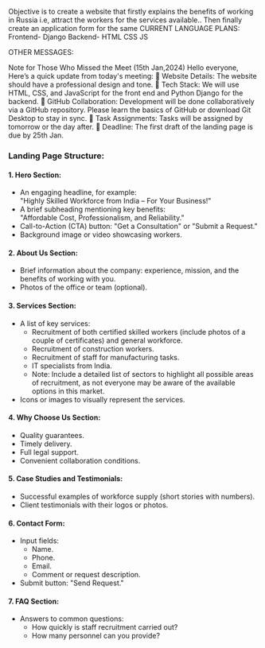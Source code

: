 Objective is to create a website that firstly explains the benefits of working in Russia i.e, attract the workers for the services available.. 
Then finally create an application form for the same
CURRENT LANGUAGE PLANS:
Frontend- Django 
Backend- HTML CSS JS

OTHER MESSAGES:

Note for Those Who Missed the Meet (15th Jan,2024)
Hello everyone,
Here’s a quick update from today's meeting:
⿡ Website Details: The website should have a professional design and tone.
⿢ Tech Stack: We will use HTML, CSS, and JavaScript for the front end and Python Django for the backend.
⿣ GitHub Collaboration: Development will be done collaboratively via a GitHub repository. Please learn the basics of GitHub or download Git Desktop to stay in sync.
⿤ Task Assignments: Tasks will be assigned by tomorrow or the day after.
⿥ Deadline: The first draft of the landing page is due by 25th Jan.

### Landing Page Structure:
#### 1. Hero Section:
- An engaging headline, for example:  
  "Highly Skilled Workforce from India – For Your Business!"
- A brief subheading mentioning key benefits:  
  "Affordable Cost, Professionalism, and Reliability."
- Call-to-Action (CTA) button: "Get a Consultation" or "Submit a Request."  
- Background image or video showcasing workers.
#### 2. About Us Section:
- Brief information about the company: experience, mission, and the benefits of working with you.  
- Photos of the office or team (optional).
#### 3. Services Section:
- A list of key services:  
  - Recruitment of both certified skilled workers (include photos of a couple of certificates) and general workforce.  
  - Recruitment of construction workers.  
  - Recruitment of staff for manufacturing tasks.  
  - IT specialists from India.  
  - Note: Include a detailed list of sectors to highlight all possible areas of recruitment, as not everyone may be aware of the available options in this market.  
- Icons or images to visually represent the services.
#### 4. Why Choose Us Section:
- Quality guarantees.  
- Timely delivery.  
- Full legal support.  
- Convenient collaboration conditions.
#### 5. Case Studies and Testimonials:
- Successful examples of workforce supply (short stories with numbers).  
- Client testimonials with their logos or photos.
#### 6. Contact Form:
- Input fields:  
  - Name.  
  - Phone.  
  - Email.  
  - Comment or request description.  
- Submit button: "Send Request."
#### 7. FAQ Section:
- Answers to common questions:  
  - How quickly is staff recruitment carried out?  
  - How many personnel can you provide?

